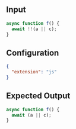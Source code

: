
## Input
```javascript input
async function f() {
  await !!(a || c);
}
```

## Configuration
```json configuration
{
  "extension": "js"
}
```

## Expected Output
```javascript expected output
async function f() {
  await (a || c);
}
```
